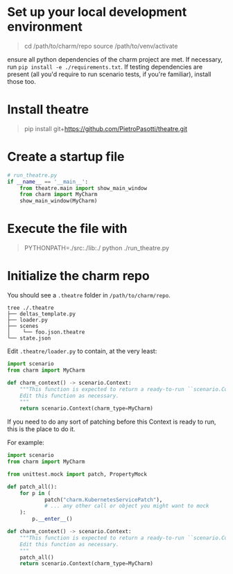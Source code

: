 
# Set up your local development environment

> cd /path/to/charm/repo
> source /path/to/venv/activate  

ensure all python dependencies of the charm project are met. If necessary, run `pip install -e ./requirements.txt`.
If testing dependencies are present (all you'd require to run scenario tests, if you're familiar), install those too.

# Install theatre

> pip install git+https://github.com/PietroPasotti/theatre.git

# Create a startup file

```python
# run_theatre.py
if __name__ == '__main__':
    from theatre.main import show_main_window
    from charm import MyCharm
    show_main_window(MyCharm)
```

# Execute the file with

> PYTHONPATH=./src:./lib:./ python ./run_theatre.py


# Initialize the charm repo

You should see a `.theatre` folder in `/path/to/charm/repo`.

```shell
tree ./.theatre                     
├── deltas_template.py         
├── loader.py                  
├── scenes                     
│    └── foo.json.theatre       
└── state.json                 
```

Edit `.theatre/loader.py` to contain, at the very least:


```python
import scenario
from charm import MyCharm

def charm_context() -> scenario.Context:
    """This function is expected to return a ready-to-run ``scenario.Context``.
    Edit this function as necessary.
    """
    return scenario.Context(charm_type=MyCharm)
```

If you need to do any sort of patching before this Context is ready to run, this is the place to do it.

For example:

```python
import scenario
from charm import MyCharm

from unittest.mock import patch, PropertyMock

def patch_all():
    for p in (
            patch("charm.KubernetesServicePatch"),
            # ... any other call or object you might want to mock
    ): 
        p.__enter__()

def charm_context() -> scenario.Context:
    """This function is expected to return a ready-to-run ``scenario.Context``.
    Edit this function as necessary.
    """
    patch_all()
    return scenario.Context(charm_type=MyCharm)
```
